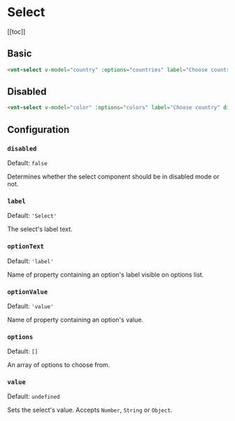 # Select

[[toc]]

## Basic

<select-basic />

```html
<vnt-select v-model="country" :options="countries" label="Choose country"></vnt-select>
```

## Disabled

<select-disabled />

```html
<vnt-select v-model="color" :options="colors" label="Choose country" disabled></vnt-select>
```

## Configuration

### `disabled`

Default: `false`

Determines whether the select component should be in disabled mode or not.

### `label`

Default: `'Select'`

The select's label text.

### `optionText`

Default: `'label'`

Name of property containing an option's label visible on options list.

### `optionValue`

Default: `'value'`

Name of property containing an option's value.

### `options`

Default: `[]`

An array of options to choose from.

### `value`

Default: `undefined`

Sets the select's value. Accepts `Number`, `String` or `Object`.
